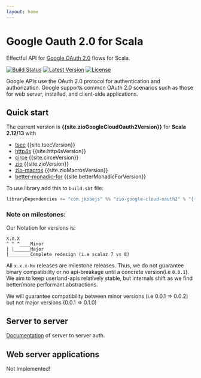 ```yaml
---
layout: home
---
```


# Google Oauth 2.0 for Scala

Effectful API for [Google OAuth 2.0][google-oauth] flows for Scala.

[![Build Status](https://travis-ci.com/jkobejs/zio-google-cloud-oauth2.svg?branch=master)](https://travis-ci.com/jkobejs/zio-google-cloud-oauth2)
[![Latest Version](https://maven-badges.herokuapp.com/maven-central/io.github.jkobejs/zio-google-cloud-oauth2_2.12/badge.svg)](https://search.maven.org/#search%7Cga%7C1%7Cg%3A"io.github.jkobejs"%20zio-google-cloud-oauth2)
[![License](http://img.shields.io/:license-Apache%202-green.svg)](http://www.apache.org/licenses/LICENSE-2.0.txt)


Google APIs use the OAuth 2.0 protocol for authentication and authorization. Google supports common OAuth 2.0 scenarios
such as those for web server, installed, and client-side applications.

Quick start
------------
The current version is **{{site.zioGoogleCloudOauth2Version}}** for **Scala 2.12/13** with
- [tsec][tsec] {{site.tsecVersion}}
- [http4s][http4s] {{site.http4sVersion}}
- [circe][circe] {{site.circeVersion}}
- [zio][zio] {{site.zioVersion}}
- [zio-macros][zio-macros] {{site.zioMacrosVersion}}
- [better-monadic-for][better-monadic-for] {{site.betterMonadicForVersion}}

To use library add this to `build.sbt` file:
```scala
libraryDependencies += "com.jkobejs" %% "zio-google-cloud-oauth2" % "{{site.zioGoogleCloudOauth2Version}}"
```

### Note on milestones:
Our Notation for versions is:
```
X.X.X
^ ^ ^____Minor
| |______Major
|________Complete redesign (i.e scalaz 7 vs 8)  
```

All `x.x.x-Mx` releases are milestone releases. Thus, we do not guarantee binary compatibility or no api-breakage until
a concrete version(i.e `0.0.1`). We aim to keep userland-apis relatively stable, but 
internals shift as we find better/more performant abstractions.

We will guarantee compatibility between minor versions (i.e 0.0.1 => 0.0.2) but not major versions (0.0.1 => 0.1.0)

Server to server
----------------
[Documentation][server-2-server] of server to server auth.

Web server applications
-----------------------
Not Implemented!


[google-oauth]: https://developers.google.com/identity/protocols/OAuth2
[tsec]: https://jmcardon.github.io/tsec/
[http4s]: https://http4s.org/
[server-2-server]: server-2-server
[circe]: https://circe.github.io/circe/
[zio]: https://zio.dev
[zio-macros]: https://github.com/zio/zio-macros
[better-monadic-for]: https://github.com/oleg-py/better-monadic-for
